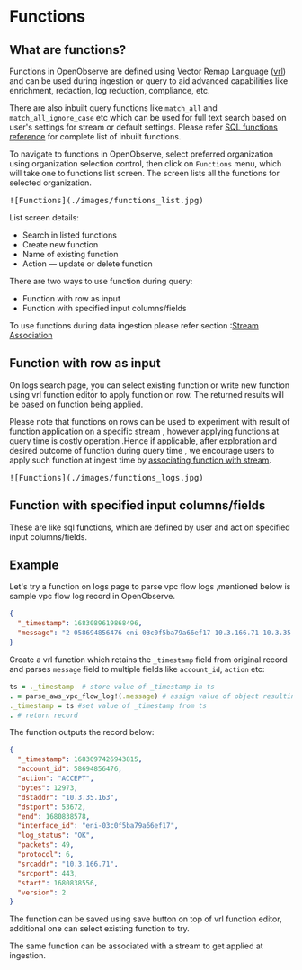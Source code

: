 # Functions

## What are functions?

Functions in OpenObserve are defined using Vector Remap Language ([vrl](https://vector.dev/doc([:,])/\1/greference/vrl/functions/)) and can be used during ingestion or query to aid advanced capabilities like enrichment, redaction, log reduction, compliance, etc. 

There are also inbuilt query functions like `match_all` and `match_all_ignore_case` etc which can be used for full text search based on user's settings for stream or default settings. Please refer [SQL functions reference](../../functions.md) for complete list of inbuilt functions.

To navigate to functions in OpenObserve, select preferred organization using organization selection control, then click on `Functions` menu, which will take one to  functions list screen. The screen lists all the functions for selected organization.  

<kbd>
![Functions](./images/functions_list.jpg)
</kbd>

List screen details:

- Search in listed functions
- Create new function
- Name of existing function
- Action — update or delete function

There are two ways to use function during query:

- Function with row as input
- Function with specified input columns/fields

To use functions during data ingestion please refer section :[Stream Association](./stream-association.md)

## Function with row as input

On logs search page, you can select existing function or write new function using vrl function editor to apply function on row. The returned results will be based on function being applied.

Please note that functions on rows can be used to experiment with result of function application on a specific stream , however applying functions at query time is costly operation .Hence if applicable, after exploration and desired outcome of function during query time , we encourage users to apply such function at ingest time by [associating function with stream](./stream-association.md).

<kbd>
![Functions](./images/functions_logs.jpg)
</kbd>

## Function with specified input columns/fields
These are like sql functions, which are defined by user and act on specified input columns/fields.

## Example
Let's try a function on logs page to parse vpc flow logs ,mentioned below is sample vpc flow log record in OpenObserve.

```json
{
  "_timestamp": 1683089619868496,
  "message": "2 058694856476 eni-03c0f5ba79a66ef17 10.3.166.71 10.3.35.163 443 53672 6 49 12973 1680838556 1680838578 ACCEPT OK"
}
```
Create a vrl function which retains the `_timestamp` field from original record and parses `message` field to multiple fields like `account_id`, `action` etc:

```ruby
ts = ._timestamp  # store value of _timestamp in ts
. = parse_aws_vpc_flow_log!(.message) # assign value of object resulting from parse_aws_vpc_flow_log to current record
._timestamp = ts #set value of _timestamp from ts
. # return record
```

The function outputs the record below:
```json
{
  "_timestamp": 1683097426943815,
  "account_id": 58694856476,
  "action": "ACCEPT",
  "bytes": 12973,
  "dstaddr": "10.3.35.163",
  "dstport": 53672,
  "end": 1680838578,
  "interface_id": "eni-03c0f5ba79a66ef17",
  "log_status": "OK",
  "packets": 49,
  "protocol": 6,
  "srcaddr": "10.3.166.71",
  "srcport": 443,
  "start": 1680838556,
  "version": 2
}
```

The function can be saved using save button on top of vrl function editor, additional one can select existing function to try.

The same function can be associated with a stream to get applied at ingestion. 
